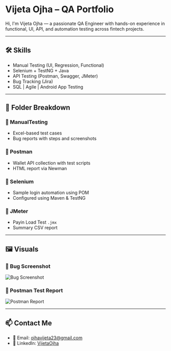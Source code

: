 # Vijeta Ojha – QA Portfolio

Hi, I'm Vijeta Ojha — a passionate QA Engineer with hands-on experience in functional, UI, API, and automation testing across fintech projects.

---

## 🛠️ Skills

- Manual Testing (UI, Regression, Functional)
- Selenium + TestNG + Java
- API Testing (Postman, Swagger, JMeter)
- Bug Tracking (Jira)
- SQL | Agile | Android App Testing

---

## 📁 Folder Breakdown

### 🔹 ManualTesting
- Excel-based test cases
- Bug reports with steps and screenshots

### 🔹 Postman
- Wallet API collection with test scripts
- HTML report via Newman

### 🔹 Selenium
- Sample login automation using POM
- Configured using Maven & TestNG

### 🔹 JMeter
- Payin Load Test `.jmx`
- Summary CSV report

---

## 🖼️ Visuals

### 🔹 Bug Screenshot
![Bug Screenshot](Images/Bug_Screenshots)

### 🔹 Postman Test Report
![Postman Report](Images/Postman_Report_Screenshot.png)

---

## 📫 Contact Me

- 📧 Email: ojhavijeta23@gmail.com
- 🔗 LinkedIn: [VijetaOjha](https://www.linkedin.com/in/vijeta-ojha-967528202/)
